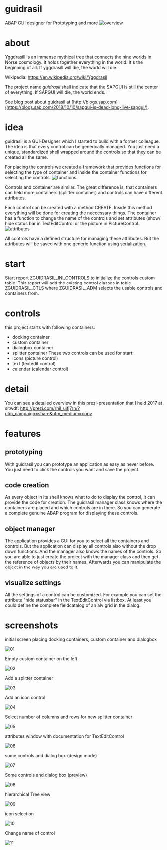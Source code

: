 # guidrasil
ABAP GUI designer for Prototyping and more
![overview](https://github.com/tricktresor/guidrasil/blob/master/docs/guidrasil_07.png)

# about
Yggdrasill is an immense mythical tree that connects the nine worlds in Norse cosmology. It holds together everything in the world. It's the beginning of all. If yggdrasill will die, the world will die.

Wikipedia: https://en.wikipedia.org/wiki/Yggdrasil

The project name _guidrasil_ shall indicate that the SAPGUI is still the center of everything. If SAPGUI will die, the world ends. 

See blog post about guidrasil at [http://blogs.sap.com](https://blogs.sap.com/2018/10/10/sapgui-is-dead-long-live-sapgui/).

# idea
guidrasil is a GUI-Designer which I started to build with a former colleague. The idea is that every control can be generically managed. You just need a unique, standardized shell wrapped around the controls so that they can be created all the same. 

For placing the controls we created a framework that provides functions for selecting the type of container and inside the container functions for selecting the controls.
![functions](https://github.com/tricktresor/guidrasil/blob/master/docs/guidrasil_02.png)

Controls and container are similar. The great difference is, that containers can held more containers (splitter container) and controls can have different attributes.

Each control can be created with a method CREATE. Inside this method everything will be done for creating the neccessary things. The container has a function to change the name of the controls and set attributes (show/ hide status bar in TextEditControl or the picture in PictureControl.
![attributes](https://github.com/tricktresor/guidrasil/blob/master/docs/guidrasil_06.png)

All controls have a defined structure for managing these attributes. But the attributes will be saved with one generic function using serialization.

# start
Start report ZGUIDRASIL_INI_CONTROLS to initialize the controls custom table.
This report will add the existing control classes in table ZGUIDRASIL_CTLS where ZGUIDRASIL_ADM selects the usable controls and containers from.


# controls
this project starts with following containers:
- docking container
- custom container
- dialogbox container
- splitter container
These two controls can be used for start:
- icons (picture control)
- text (textedit control)
- calendar (calendar control)

# detail
You can see a detailed overview in this prezi-presentation that I held 2017 at sitwdf:
http://prezi.com/rhil_uifj7rn/?utm_campaign=share&utm_medium=copy

# features

## prototyping
With guidrasil you can prototype an application as easy as never before. You just need to click the controls you want and save the project.

## code creation
As every object in its shell knows what to do to display the control, it can provide the code for creation. The guidrasil manager class knows where the containers are placed and which controls are in there. So you can generate a complete genuine ABAP program for displaying these controls.

## object manager
The application provides a GUI for you to select all the containers and controls. But the application can display all controls also without the drop down functions. And the manager also knows the names of the controls. So you are able to just create the project with the manager class and then get the reference of objects by their names. Afterwards you can manipulate the object in the way you are used to it.

## visualize settings
All the settings of a control can be customized. For example you can set the attribute "hide statusbar" in the TextEditControl via listbox. At least you could define the complete fieldcatalog of an alv grid in the dialog.  

# screenshots

initial screen
placing docking containers, custom container and dialogbox

![01](https://github.com/tricktresor/guidrasil/blob/master/docs/guidrasil_01.png)

Empty custom container on the left

![02](https://github.com/tricktresor/guidrasil/blob/master/docs/guidrasil_02.png)

Add a splitter container

![03](https://github.com/tricktresor/guidrasil/blob/master/docs/guidrasil_03.png)

Add an icon control

![04](https://github.com/tricktresor/guidrasil/blob/master/docs/guidrasil_04.png)

Select number of columns and rows for new splitter container

![05](https://github.com/tricktresor/guidrasil/blob/master/docs/guidrasil_05.png)

attributes window with documentation for TextEditControl

![06](https://github.com/tricktresor/guidrasil/blob/master/docs/guidrasil_06.png)

some controls and dialog box (design mode)

![07](https://github.com/tricktresor/guidrasil/blob/master/docs/guidrasil_07.png)

Some controls and dialog box (preview)

![08](https://github.com/tricktresor/guidrasil/blob/master/docs/guidrasil_08.png)

hierarchical Tree view

![09](https://github.com/tricktresor/guidrasil/blob/master/docs/guidrasil_09.png)

icon selection

![10](https://github.com/tricktresor/guidrasil/blob/master/docs/guidrasil_10.png)

Change name of control

![11](https://github.com/tricktresor/guidrasil/blob/master/docs/guidrasil_11.png)
